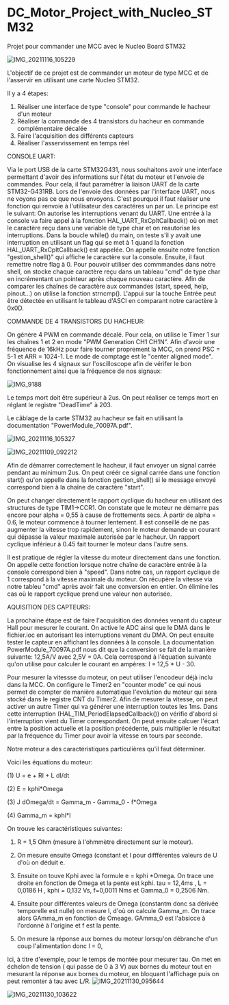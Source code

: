 # DC_Motor_Project_with_Nucleo_STM32
Projet pour commander une MCC avec le Nucleo Board STM32


![IMG_20211116_105229](https://user-images.githubusercontent.com/95878275/145672435-6eff55a5-bf14-4104-b1ba-ca9f1e4762ed.jpg)

L'objectif de ce projet est de commander un moteur de type MCC et de l'asservir en utilisant une carte Nucleo STM32. 

Il y a 4 étapes:

1. Réaliser une interface de type "console" pour commande le hacheur d'un moteur
2. Réaliser la commande des 4 transistors du hacheur en commande complémentaire décalée
3. Faire l'acquisition des différents capteurs
4. Réaliser l'asservissement en temps réel



CONSOLE UART:

Via le port USB de la carte STM32G431, nous souhaitons avoir une interface permettant d'avoir des informations sur l'état du moteur et l'envoie de commandes. Pour cela, 
il faut paramétrer la liaison UART de la carte STM32-G431RB. Lors de l'envoie des données par l'interface UART, nous ne voyons pas ce que nous envoyons. C'est pourquoi il faut réaliser une fonction qui renvoie à l'utilisateur des caractéres un par un. 
Le principe est le suivant: On autorise les interruptions venant du UART. Une entrée à la console va faire appel à la fonction HAL_UART_RxCpltCallback() où on met le caractère reçu dans une variable de type char et on reautorise les interruptions. Dans la boucle while() du main, on teste s'il y avait une interruption en utilisant un flag qui se met à 1 quand la fonction HAL_UART_RxCpltCallback() est appelée. On appelle ensuite notre fonction "gestion_shell()" qui affiche le caractère sur la console. Ensuite, il faut remettre notre flag à 0.
Pour pouvoir utiliser des commmandes dans notre shell, on stocke chaque caractère reçu dans un tableau "cmd" de type char en incrémentant un pointeur après chaque nouveau caractère. Afin de comparer les chaînes de caractère aux commandes (start, speed, help, pinout...) on utilise la fonction strncmp(). L'appui sur la touche Entrée peut être détectée en utilisant le tableau d'ASCI en comparant notre caractère à 0x0D.


COMMANDE DE 4 TRANSISTORS DU HACHEUR:

On génère 4 PWM en commande décalé. Pour cela, on utilise le Timer 1 sur les chaînes 1 et 2 en mode "PWM Generation CH1 CH1N". Afin d'avoir une fréquence de 16kHz pour faire tourner proprement la MCC, on prend PSC = 5-1 et ARR = 1024-1. Le mode de comptage est le "center aligned mode". On visualise les 4 signaux sur l'oscilloscope afin de vérifer le bon fonctionnement ainsi que la fréquence de nos signaux:

![IMG_9188](https://user-images.githubusercontent.com/95878275/145674111-7a581ea2-4b7c-4aa9-9c5c-54700eaf9e32.PNG)

Le temps mort doit être supérieur à 2us. On peut réaliser ce temps mort en réglant le registre "DeadTime" à 203.

Le câblage de la carte STM32 au hacheur se fait en utilisant la documentation "PowerModule_70097A.pdf".

![IMG_20211116_105327](https://user-images.githubusercontent.com/95878275/145674224-aaccca4f-5367-4efa-bddf-2fe2d45ffd34.jpg)


![IMG_20211109_092212](https://user-images.githubusercontent.com/95878275/145674236-b6eb5d1b-f74c-4702-8326-4da7fae88389.jpg)

Afin de démarrer correctement le hacheur, il faut envoyer un signal carrée pendant au minimum 2us. On peut créér ce signal carrée dans une fonction start() qu'on appelle dans la fonction gestion_shell() si le message envoyé correspond bien à la chaîne de caractère "start".

On peut changer directement le rapport cyclique du hacheur en utilisant des structures de type TIM1->CCR1. On constate que le moteur ne démarre pas encore pour alpha = 0,55 à cause de frottements secs. À partir de alpha = 0.6, le moteur commence à tourner lentement. Il est conseillé de ne pas augmenter la vitesse trop rapidement, sinon le moteur demande un courant qui dépasse la valeur maximale autorisée par le hacheur. Un rapport cyclique inférieur à 0.45 fait tourner le moteur dans l'autre sens.

Il est pratique de régler la vitesse du moteur directement dans une fonction. On appelle cette fonction lorsque notre chaîne de caractère entrée à la console correspond bien à "speed". Dans notre cas, un rapport cyclique de 1 correspond à la vitesse maximale du moteur. On récupère la vitesse via notre tableu "cmd" après avoir fait une conversion en entier. On élimine les cas où le rapport cyclique prend une valeur non autorisée.



AQUISITION DES CAPTEURS:


La prochaine étape est de faire l'acquisition des données venant du capteur Hall pour mesurer le courant. On active le ADC ainsi que le DMA dans le fichier.ioc en autorisant les interruptions venant du DMA. On peut ensuite tester le capteur en affichant les données à la console. La documentation PowerModule_70097A.pdf nous dit que la conversion se fait de la manière suivante: 12,5A/V avec 2,5V = 0A. Cela  correspond à l'équation suivante qu'on utilise pour calculer le courant en ampères: I = 12,5 * U - 30.

Pour mesurer la vitessse du moteur, on peut utiliser l'encodeur déjà inclu dans la MCC. On configure le Timer2 en "counter mode" ce qui nous permet de compter de manière automatique l'evolution du moteur qui sera stocké dans le registre CNT du Timer2. 
Afin de mesurer la vitesse, on peut activer un autre Timer qui va générer une interruption toutes les 1ms. Dans cette interruption (HAL_TIM_PeriodElapsedCallback()) on vérifie d'abord si l'interruption vient du Timer correspondant. On peut ensuite calcuer l'écart entre la position actuelle et la position précédente, puis multiplier le résultat par la fréquence du Timer pour avoir la vitesse en tours par seconde. 


Notre moteur a des caractéristiques particulières qu'il faut déterminer.

Voici les équations du moteur:

(1) U = e + RI + L dI/dt

(2) E = kphi*Omega

(3) J dOmega/dt = Gamma_m - Gamma_0 - f*Omega

(4) Gamma_m = kphi*I


On trouve les caractéristiques suivantes:
1. R = 1,5 Ohm (mesure à l'ohmmètre directement sur le moteur). 

2. On mesure ensuite Omega (constant et I pour diffférentes valeurs de U d'où on déduit e. 
 
3. Ensuite on touve Kphi avec la formule e = kphi *Omega. On trace une droite en fonction de Omega et la pente est kphi. tau = 12,4ms , L = 0,0186 H , kphi = 0,132 Vs, f=0,0011 Nms et Gamma_0 = 0,2506 Nm.

4. Ensuite pour différentes valeurs de Omega (constantm donc sa dérivée temporelle est nulle) on mesure I, d'où on calcule Gamma_m. On trace alors GAmma_m en fonction de Omeage. GAmma_0 est l'absicce à l'ordonné à l'origine et f est la pente.  

5. On mesure la réponse aux bornes du moteur lorsqu'on débranche d'un coup l'alimentation donc I = 0, 

Ici, à titre d'exemple, pour le temps de montée pour mesurer tau. On met en échelon de tension ( qui passe de 0 à 3 V) aux bornes du moteur tout en mesurant la réponse aux bornes du moteur, en bloquant l'affichage puis on peut remonter à tau avec L/R. 
![IMG_20211130_095644](https://user-images.githubusercontent.com/95878275/145679855-ee7cc0e3-b5aa-4986-8a73-71359b0095f8.jpg)


![IMG_20211130_103622](https://user-images.githubusercontent.com/95878275/145679870-0c087f3f-a28d-4fd8-ac21-ae342b701ca8.jpg)

